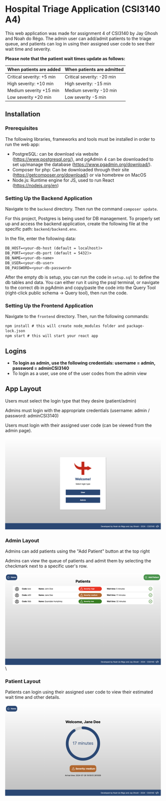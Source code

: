 # Hospital Triage Application (CSI3140 A4)

This web application was made for assignment 4 of CSI3140 by Jay Ghosh and Noah do Régo. The admin user can add/admit patients to the triage queue,
and patients can log in using their assigned user code to see their wait time and severity.

**Please note that the patient wait times update as follows:**

| When patients are added   | When patients are admitted |
| ------------------------- | -------------------------- |
| Critical severity: +5 min | Critical severity: -20 min |
| High severity: +10 min    | High severity: -15 min     |
| Medium severity +15 min   | Medium severity -10 min    |
| Low severity +20 min      | Low severity -5 min        |

## Installation

### Prerequisites

The following libraries, frameworks and tools must be installed in order to run the web app:

- PostgreSQL: can be download via website (https://www.postgresql.org/), and pgAdmin 4 can be downloaded to set up/manage the database (https://www.pgadmin.org/download/).
- Composer for php: Can be downloaded through their site (https://getcomposer.org/download/) or via homebrew on MacOS
- Node.js: Runtime engine for JS, used to run React (https://nodejs.org/en)

### Setting Up the Backend Application

Navigate to the `backend` directory. Then run the command `composer update`.

For this project, Postgres is being used for DB management. To properly set up and access the backend application, create the following file at the specific path: `backend/backend.env`.

In the file, enter the following data:

```env
DB_HOST=<your-db-host (default = localhost)>
DB_PORT=<your-db-port (default = 5432)>
DB_NAME=<your-db-name>
DB_USER=<your-db-user>
DB_PASSWORD=<your-db-password>
```

After the empty db is setup, you can run the code in `setup.sql` to define the db tables and data. You can either run it using the psql terminal, or navigate to the correct db in pgAdmin
and copy/paste the code into the Query Tool (right-click public schema -> Query tool), then run the code.

### Setting Up the Frontend Application

Navigate to the `frontend` directory. Then, run the following commands:

```
npm install # this will create node_modules folder and package-lock.json
npm start # this will start your react app
```

## Logins

- **To login as admin, use the following credentials: username = admin, password = adminCSI3140**
- To login as a user, use one of the user codes from the admin view

## App Layout

Users must select the login type that they desire (patient/admin)

Admins must login with the appropriate credentials (username: admin / password: adminCSI3140)

Users must login with their assigned user code (can be viewed from the admin page).

![Login Page UI](./frontend/src/images/login.png)

### Admin Layout

Admins can add patients using the "Add Patient" button at the top right

Admins can view the queue of patients and admit them by selecting the checkmark next to a specific user's row.

![Admin Page UI](./frontend/src/images/adminpage.png)\

### Patient Layout

Patients can login using their assigned user code to view their estimated wait time and other details.

![User Page UI](./frontend/src/images/userpage.png)

